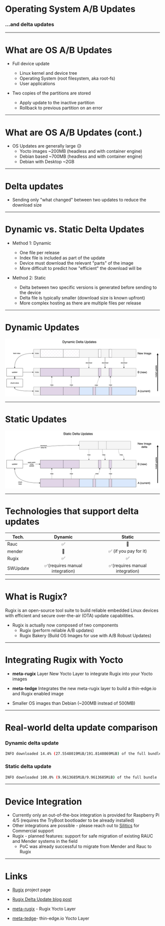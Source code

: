 # Operating System A/B Updates

### ...and delta updates

---

# What are OS A/B Updates

* Full device update
    * Linux kernel and device tree
    * Operating System (root filesystem, aka root-fs)
    * User applications

* Two copies of the partitions are stored
    * Apply update to the inactive partition
    * Rollback to previous partition on an error

---

# What are OS A/B Updates (cont.)

* OS Updates are generally large 😥
    * Yocto images ~200MB (headless and with container engine)
    * Debian based ~700MB (headless and with container engine)
    * Debian with Desktop ~2GB

---

# Delta updates

* Sending only "what changed" between two updates to reduce the download size

---

# Dynamic vs. Static Delta Updates

* Method 1: Dynamic
    * One file per release
    * Index file is included as part of the update
    * Device must download the relevant "parts" of the image
    * More difficult to predict how "efficient" the download will be

* Method 2: Static
    * Delta between two specific versions is generated before sending to the device
    * Delta file is typically smaller (download size is known upfront)
    * More complex hosting as there are multiple files per release

---

# Dynamic Updates

![dynamic-updates](dynamic-updates.drawio.png)

---

# Static Updates

![static-updates](static-updates.drawio.png)

---

# Technologies that support delta updates

|Tech.|Dynamic|Static|
|-----|:-------:|:------:|
|Rauc|✅|🚫|
|mender|🚫|✅ (if you pay for it)|
|Rugix|✅|✅|
|SWUpdate|✅(requires manual integration)|✅(requires manual integration)|


---

# What is Rugix?

Rugix is an open-source tool suite to build reliable embedded Linux devices with efficient and secure over-the-air (OTA) update capabilities.

* Rugix is actually now composed of two components
    * Rugix (perform reliable A/B updates)
    * Rugix Bakery (Build OS Images for use with A/B Robust Updates)

---

# Integrating Rugix with Yocto

* **meta-rugix** Layer New Yocto Layer to integrate Rugix into your Yocto images
* **meta-tedge** Integrates the new meta-rugix layer to build a thin-edge.io and Rugix enabled image

* Smaller OS images than Debian (~200MB instead of 500MB)
    
---

# Real-world delta update comparison

### Dynamic delta update

```sh
INFO downloaded 14.4% (27.5548019MiB/191.8140869MiB) of the full bundle
```

### Static delta update

```sh
INFO downloaded 100.0% (9.9613685MiB/9.9613685MiB) of the full bundle
```

---

# Device Integration

* Currently only an out-of-the-box integration is provided for Raspberry Pi 4/5 (requires the TryBoot bootloader to be already installed)
* Other integrations are possible - please reach out to [Silitics](https://oss.silitics.com/rugix/commercial-support) for Commercial support
* Rugix - planned features: support for safe migration of existing RAUC and Mender systems in the field
    * PoC was already successful to migrate from Mender and Rauc to Rugix

---

# Links

* [Rugix](https://oss.silitics.com/rugix/) project page
* [Rugix Delta Update blog post](https://oss.silitics.com/rugix/blog/efficient-delta-updates/)

* [meta-rugix](https://github.com/silitics/meta-rugix) - Rugix Yocto Layer
* [meta-tedge](https://github.com/thin-edge/meta-tedge)- thin-edge.io Yocto Layer
